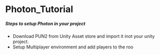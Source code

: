 # Photon_Tutorial

##### Steps to setup Photon in your project
- Download PUN2 from Unity Asset store and import it inot your unity project.
- Setup Multiplayer environment and add players to the roo
